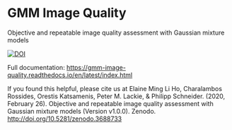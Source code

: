 # GMM Image Quality
Objective and repeatable image quality assessment with Gaussian mixture models

[![DOI](https://zenodo.org/badge/DOI/10.5281/zenodo.3688733.svg)](https://doi.org/10.5281/zenodo.3688733)

Full documentation: https://gmm-image-quality.readthedocs.io/en/latest/index.html

If you found this helpful, please cite us at 
Elaine Ming Li Ho, Charalambos Rossides, Orestis Katsamenis, Peter M. Lackie, & Philipp Schneider. (2020, February 26). Objective and repeatable image quality assessment with Gaussian mixture models (Version v1.0.0). Zenodo. http://doi.org/10.5281/zenodo.3688733
